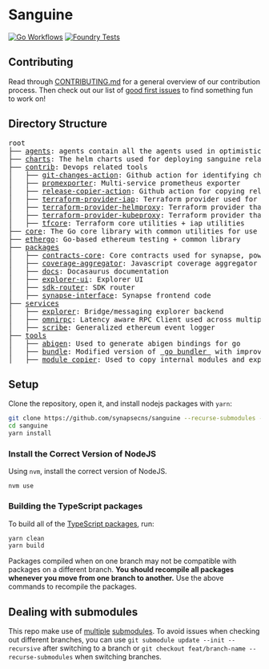 # Sanguine

[![Go Workflows](https://github.com/synapsecns/sanguine/actions/workflows/go.yml/badge.svg)](https://github.com/synapsecns/sanguine/actions/workflows/go.yml)
[![Foundry Tests](https://github.com/synapsecns/sanguine/actions/workflows/foundry-tests.yml/badge.svg)](https://github.com/synapsecns/sanguine/actions/workflows/foundry-tests.yml)

## Contributing

Read through [CONTRIBUTING.md](./CONTRIBUTING.md) for a general overview of our contribution process.
Then check out our list of [good first issues](https://github.com/synapsecns/sanguine/contribute) to find something fun to work on!

## Directory Structure

<pre>
root
├── <a href="./agents">agents</a>: agents contain all the agents used in optimistic messaging
├── <a href="./charts">charts</a>: The helm charts used for deploying sanguine related services
├── <a href="./contrib">contrib</a>: Devops related tools
│   ├── <a href="./contrib/git-changes-action">git-changes-action</a>: Github action for identifying changes in dependent modules in a go workspace
│   ├── <a href="./contrib/promexporter">promexporter</a>: Multi-service prometheus exporter
│   ├── <a href="./contrib/release-copier-action">release-copier-action</a>: Github action for copying releases from one repo to another
│   ├── <a href="./contrib/terraform-provider-iap">terraform-provider-iap</a>: Terraform provider used for bastion proxy tunneling
│   ├── <a href="./contrib/terraform-provider-helmproxy">terraform-provider-helmproxy</a>: Terraform provider that allows helm to be proxied through an iap bastion proxy
│   ├── <a href="./contrib/terraform-provider-kubeproxy">terraform-provider-kubeproxy</a>: Terraform provider that allows kube to be proxied through an iap bastion proxy
│   ├── <a href="./contrib/tfcore">tfcore</a>: Terraform core utilities + iap utilities
├── <a href="./core">core</a>: The Go core library with common utilities for use across the monorepo
├── <a href="./ethergo">ethergo</a>: Go-based ethereum testing + common library
├── <a href="./packages">packages</a>
│   ├── <a href="./packages/contracts-core">contracts-core</a>: Core contracts used for synapse, powered by <a href="https://github.com/foundry-rs/foundry">Foundry</a>
│   ├── <a href="./packages/coverage-aggregator">coverage-aggregator</a>: Javascript coverage aggregator based on <a href="https://www.npmjs.com/package/nyc">nyc</a>
│   ├── <a href="./packages/docs">docs</a>: Docasaurus documentation
│   ├── <a href="./packages/explorer-ui">explorer-ui</a>: Explorer UI
│   ├── <a href="./packages/sdk-router">sdk-router</a>: SDK router
│   ├── <a href="./packages/sdk-router">synapse-interface</a>: Synapse frontend code
├── <a href="./tools">services</a>
│   ├── <a href="./services/explorer">explorer</a>: Bridge/messaging explorer backend
│   ├── <a href="./services/omnirpc">omnirpc</a>: Latency aware RPC Client used across multiple-chains at once
│   ├── <a href="./services/scribe">scribe</a>: Generalized ethereum event logger
├── <a href="./tools">tools</a>
│   ├── <a href="./tools/abigen">abigen</a>: Used to generate abigen bindings for go
│   ├── <a href="./tools/bundle">bundle</a>: Modified version of <a href="https://pkg.go.dev/golang.org/x/tools@v0.5.0/cmd/bundle"> go bundler </a> with improved shadowing support
│   ├── <a href="./tools/modulecopier">module copier</a>: Used to copy internal modules and export methods for testing
</pre>

## Setup

Clone the repository, open it, and install nodejs packages with `yarn`:

```bash
git clone https://github.com/synapsecns/sanguine --recurse-submodules -j10
cd sanguine
yarn install
```


### Install the Correct Version of NodeJS

Using `nvm`, install the correct version of NodeJS.

```
nvm use
```

### Building the TypeScript packages

To build all of the [TypeScript packages](./packages), run:

```bash
yarn clean
yarn build
```

Packages compiled when on one branch may not be compatible with packages on a different branch.
**You should recompile all packages whenever you move from one branch to another.**
Use the above commands to recompile the packages.

## Dealing with submodules

This repo make use of [multiple](.gitattributes) [submodules](https://git-scm.com/book/en/v2/Git-Tools-Submodules). To avoid issues when checking out different branches, you can use `git submodule update --init --recursive` after switching to a branch or `git checkout feat/branch-name --recurse-submodules` when switching branches.
